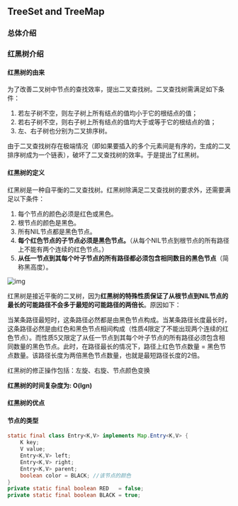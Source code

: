 ## TreeSet and TreeMap

### 总体介绍

### 红黑树介绍

#### 红黑树的由来

为了改善二叉树中节点的查找效率，提出二叉查找树。二叉查找树需满足如下条件：

1. 若左子树不空，则左子树上所有结点的值均小于它的根结点的值；
2. 若右子树不空，则右子树上所有结点的值均大于或等于它的根结点的值；
3. 左、右子树也分别为二叉排序树。

由于二叉查找树存在极端情况（即如果要插入的多个元素间是有序的，生成的二叉排序树成为一个链表），破坏了二叉查找树的效率。于是提出了红黑树。

#### 红黑树的定义

红黑树是一种自平衡的二叉查找树。红黑树除满足二叉查找树的要求外，还需要满足以下条件：

1. 每个节点的颜色必须是红色或黑色。
2. 根节点的颜色是黑色。
3. 所有NIL节点都是黑色节点。
4. **每个红色节点的子节点必须是黑色节点。**（从每个NIL节点到根节点的所有路径上不能有两个连续的红色节点。）
5. **从任一节点到其每个叶子节点的所有路径都必须包含相同数目的黑色节点**（简称黑高度）。

![img](https://img-my.csdn.net/uploads/201212/12/1355319681_6107.png)

红黑树是接近平衡的二叉树，因为**红黑树的特殊性质保证了从根节点到NIL节点的最长的可能路径不会多于最短的可能路径的两倍长**。原因如下：

当某条路径最短时，这条路径必然都是由黑色节点构成。当某条路径长度最长时，这条路径必然是由红色和黑色节点相间构成（性质4限定了不能出现两个连续的红色节点）。而性质5又限定了从任一节点到其每个叶子节点的所有路径必须包含相同数量的黑色节点。此时，在路径最长的情况下，路径上红色节点数量 = 黑色节点数量。该路径长度为两倍黑色节点数量，也就是最短路径长度的2倍。

红黑树的修正操作包括：左旋、右旋、节点颜色变换

**红黑树的时间复杂度为: O(lgn)**

#### 红黑树的优点

#### 节点的类型

```java
static final class Entry<K,V> implements Map.Entry<K,V> {
    K key;
    V value;
    Entry<K,V> left;
    Entry<K,V> right;
    Entry<K,V> parent;
    boolean color = BLACK; //该节点的颜色
}
private static final boolean RED   = false;
private static final boolean BLACK = true;
```